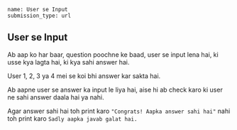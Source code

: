 ```ngMeta
name: User se Input
submission_type: url
```

## User se Input

Ab aap ko har baar, question poochne ke baad, user se input lena hai, ki usse kya lagta hai, ki kya sahi answer hai.

User 1, 2, 3 ya 4 mei se koi bhi answer kar sakta hai. 

Ab aapne user se answer ka input le liya hai, aise hi ab check karo ki user ne sahi answer daala hai ya nahi. 

Agar answer sahi hai toh print karo `"Congrats! Aapka answer sahi hai"` nahi toh print karo `Sadly aapka javab galat hai.`